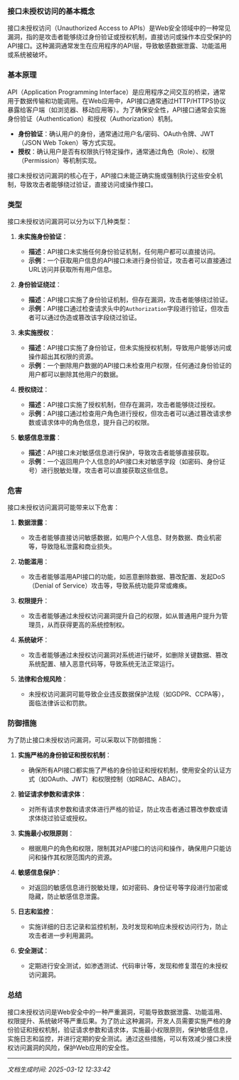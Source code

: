 ### 接口未授权访问的基本概念

接口未授权访问（Unauthorized Access to APIs）是Web安全领域中的一种常见漏洞，指的是攻击者能够绕过身份验证或授权机制，直接访问或操作本应受保护的API接口。这种漏洞通常发生在应用程序的API层，导致敏感数据泄露、功能滥用或系统被破坏。

### 基本原理

API（Application Programming Interface）是应用程序之间交互的桥梁，通常用于数据传输和功能调用。在Web应用中，API接口通常通过HTTP/HTTPS协议暴露给客户端（如浏览器、移动应用等）。为了确保安全性，API接口通常会实施身份验证（Authentication）和授权（Authorization）机制。

- **身份验证**：确认用户的身份，通常通过用户名/密码、OAuth令牌、JWT（JSON Web Token）等方式实现。
- **授权**：确认用户是否有权限执行特定操作，通常通过角色（Role）、权限（Permission）等机制实现。

接口未授权访问漏洞的核心在于，API接口未能正确实施或强制执行这些安全机制，导致攻击者能够绕过验证，直接访问或操作接口。

### 类型

接口未授权访问漏洞可以分为以下几种类型：

1. **未实施身份验证**：
   - **描述**：API接口未实施任何身份验证机制，任何用户都可以直接访问。
   - **示例**：一个获取用户信息的API接口未进行身份验证，攻击者可以直接通过URL访问并获取所有用户信息。

2. **身份验证绕过**：
   - **描述**：API接口实施了身份验证机制，但存在漏洞，攻击者能够绕过验证。
   - **示例**：API接口通过检查请求头中的`Authorization`字段进行验证，但攻击者可以通过伪造或篡改该字段绕过验证。

3. **未实施授权**：
   - **描述**：API接口实施了身份验证，但未实施授权机制，导致用户能够访问或操作超出其权限的资源。
   - **示例**：一个删除用户数据的API接口未检查用户权限，任何通过身份验证的用户都可以删除其他用户的数据。

4. **授权绕过**：
   - **描述**：API接口实施了授权机制，但存在漏洞，攻击者能够绕过授权。
   - **示例**：API接口通过检查用户角色进行授权，但攻击者可以通过篡改请求参数或请求体中的角色信息，提升自己的权限。

5. **敏感信息泄露**：
   - **描述**：API接口未对敏感信息进行保护，导致攻击者能够直接获取。
   - **示例**：一个返回用户个人信息的API接口未对敏感字段（如密码、身份证号）进行脱敏处理，攻击者可以直接获取这些信息。

### 危害

接口未授权访问漏洞可能带来以下危害：

1. **数据泄露**：
   - 攻击者能够直接访问敏感数据，如用户个人信息、财务数据、商业机密等，导致隐私泄露和商业损失。

2. **功能滥用**：
   - 攻击者能够滥用API接口的功能，如恶意删除数据、篡改配置、发起DoS（Denial of Service）攻击等，导致系统功能异常或瘫痪。

3. **权限提升**：
   - 攻击者能够通过未授权访问漏洞提升自己的权限，如从普通用户提升为管理员，从而获得更高的系统控制权。

4. **系统破坏**：
   - 攻击者能够通过未授权访问漏洞对系统进行破坏，如删除关键数据、篡改系统配置、植入恶意代码等，导致系统无法正常运行。

5. **法律和合规风险**：
   - 未授权访问漏洞可能导致企业违反数据保护法规（如GDPR、CCPA等），面临法律诉讼和罚款。

### 防御措施

为了防止接口未授权访问漏洞，可以采取以下防御措施：

1. **实施严格的身份验证和授权机制**：
   - 确保所有API接口都实施了严格的身份验证和授权机制，使用安全的认证方式（如OAuth、JWT）和权限控制（如RBAC、ABAC）。

2. **验证请求参数和请求体**：
   - 对所有请求参数和请求体进行严格的验证，防止攻击者通过篡改参数或请求体绕过验证或授权。

3. **实施最小权限原则**：
   - 根据用户的角色和权限，限制其对API接口的访问和操作，确保用户只能访问和操作其权限范围内的资源。

4. **敏感信息保护**：
   - 对返回的敏感信息进行脱敏处理，如对密码、身份证号等字段进行加密或隐藏，防止敏感信息泄露。

5. **日志和监控**：
   - 实施详细的日志记录和监控机制，及时发现和响应未授权访问行为，防止攻击者进一步利用漏洞。

6. **安全测试**：
   - 定期进行安全测试，如渗透测试、代码审计等，发现和修复潜在的未授权访问漏洞。

### 总结

接口未授权访问是Web安全中的一种严重漏洞，可能导致数据泄露、功能滥用、权限提升、系统破坏等严重后果。为了防止这种漏洞，开发人员需要实施严格的身份验证和授权机制，验证请求参数和请求体，实施最小权限原则，保护敏感信息，实施日志和监控，并进行定期的安全测试。通过这些措施，可以有效减少接口未授权访问漏洞的风险，保护Web应用的安全性。

---

*文档生成时间: 2025-03-12 12:33:42*



















